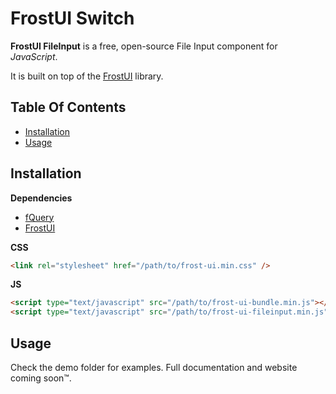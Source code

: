 # FrostUI Switch

**FrostUI FileInput** is a free, open-source File Input component for *JavaScript*.

It is built on top of the [FrostUI](https://github.com/elusivecodes/FrostUI) library.


## Table Of Contents
- [Installation](#installation)
- [Usage](#usage)



## Installation

**Dependencies**

- [fQuery](https://github.com/elusivecodes/fQuery)
- [FrostUI](https://github.com/elusivecodes/FrostUI)

**CSS**

```html
<link rel="stylesheet" href="/path/to/frost-ui.min.css" />
```

**JS**

```html
<script type="text/javascript" src="/path/to/frost-ui-bundle.min.js"></script>
<script type="text/javascript" src="/path/to/frost-ui-fileinput.min.js"></script>
```


## Usage

Check the demo folder for examples. Full documentation and website coming soon™.